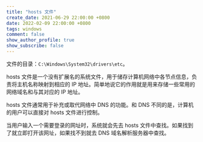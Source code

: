 ```yaml
---
title: "hosts 文件"
create_date: 2021-06-29 22:00:00 +0800
date: 2022-02-09 22:00:00 +0800
tags: windows
comment: false
show_author_profile: true
show_subscribe: false
---
```


文件的目录：`C:\Windows\System32\drivers\etc`。

hosts 文件是一个没有扩展名的系统文件，用于储存计算机网络中各节点信息，负责将主机名称映射到相应的 IP 地址。简单地说它的作用就是用来存储一些常用的网络域名和与其对应的 IP 地址。

hosts 文件通常用于补充或取代网络中 DNS 的功能。和 DNS 不同的是，计算机的用户可以直接对 hosts 文件进行控制。

当用户输入一个需要登录的网址时，系统就会先去 hosts 文件中查找。如果找到了就立即打开该网址，如果找不到就去 DNS 域名解析服务器中查找。